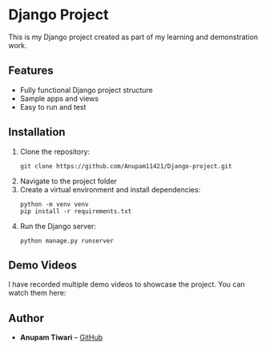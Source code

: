 # Django Project

This is my Django project created as part of my learning and demonstration work.

## Features
- Fully functional Django project structure
- Sample apps and views
- Easy to run and test

## Installation
1. Clone the repository:
   ```
   git clone https://github.com/Anupam11421/Django-project.git
   ```
2. Navigate to the project folder
3. Create a virtual environment and install dependencies:
   ```
   python -m venv venv
   pip install -r requirements.txt
   ```
4. Run the Django server:
   ```
   python manage.py runserver
   ```

## Demo Videos
I have recorded multiple demo videos to showcase the project. You can watch them here:  

## Author
- **Anupam Tiwari** – [GitHub](https://github.com/Anupam11421)
